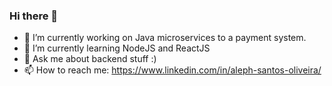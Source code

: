 ### Hi there 👋

- 🔭 I’m currently working on Java microservices to a payment system.
- 🌱 I’m currently learning NodeJS and ReactJS
- 💬 Ask me about backend stuff :) 
- 📫 How to reach me: https://www.linkedin.com/in/aleph-santos-oliveira/

<!--
**Haple/Haple** is a ✨ _special_ ✨ repository because its `README.md` (this file) appears on your GitHub profile.

Here are some ideas to get you started:

- 🔭 I’m currently working on ...
- 🌱 I’m currently learning ...
- 👯 I’m looking to collaborate on ...
- 🤔 I’m looking for help with ...
- 💬 Ask me about ...
- 📫 How to reach me: ...
- 😄 Pronouns: ...
- ⚡ Fun fact: ...
-->
